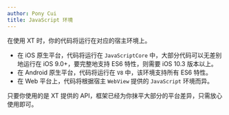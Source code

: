 ```yaml
---
author: Pony Cui
title: JavaScript 环境
---
```


在使用 XT 时，你的代码将运行在对应的宿主环境上。

* 在 iOS 原生平台，代码将运行在 `JavaScriptCore` 中，大部分代码可以无差别地运行在 iOS 9.0+，要完整地支持 ES6 特性，则需要 iOS 10.3 版本以上。
* 在 Android 原生平台，代码将运行在 `V8` 中，该环境支持所有 ES6 特性。
* 在 Web 平台上，代码将根据宿主 `WebView` 提供的 `JavaScript` 环境而异。

只要你使用的是 XT 提供的 API，框架已经为你抹平大部分的平台差异，只需放心使用即可。